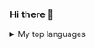 ### Hi there 👋

<details>
<summary>My top languages</summary>

| Rank | Languages |
|-----:|-----------|
|     1| Javascript|
|     2| Python    |
|     3| PHP       |

</details>

<!--
**cbadoud/cbadoud** is a ✨ _special_ ✨ repository because its `README.md` (this file) appears on your GitHub profile.

Here are some ideas to get you started:

- 🔭 I’m currently working on ...
- 🌱 I’m currently learning ...
- 👯 I’m looking to collaborate on ...
- 🤔 I’m looking for help with ...
- 💬 Ask me about ...
- 📫 How to reach me: ...
- 😄 Pronouns: ...
- ⚡ Fun fact: ...
-->
